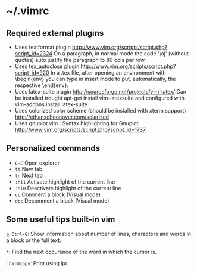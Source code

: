  ~/.vimrc
=========

Required external plugins
-------------------------

- Uses textformat plugin http://www.vim.org/scripts/script.php?script_id=2324
   On a paragraph, in normal mode the code '\aj' (without quotes) auto justify
   the paragraph to 80 cols per row.
- Uses tex_autoclose plugin http://www.vim.org/scripts/script.php?script_id=920
   In a .tex file, after opening an environment with \begin{env} you can type
   <C-c> in insert mode to put, automatically, the respective \end{env}.
- Uses latex-suite plugin http://sourceforge.net/projects/vim-latex/
   Can be installed trought apt-get install vim-latexsuite
   and configured with vim-addons install latex-suite
- Uses colorized color scheme (should be installed with xterm support)
   http://ethanschoonover.com/solarized
- Uses gnuplot.vim : Syntax highlighting for Gnuplot 
   http://www.vim.org/scripts/script.php?script_id=1737


Personalized commands
---------------------

- `C-E`  Open explorer 
- `tt`   New tab
- `tn`   Next tab 
- `:hi1` Activate highlight of the current line
- `:hi0` Deactivate highlight of the current line 
- `cc`   Comment a block (Visual mode)
- `dcc`  Decomment a block (Visual mode)


Some useful tips built-in vim
-----------------------------

`g Ctrl-G`: Show information about number of lines, characters and words in
            a block or the full text.

`*`: Find the next occurence of the word in which the cursor is.

`:hardcopy`: Print using lpr.
